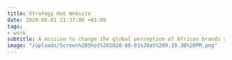 ```yaml
---
title: Strategy Hut Website
date: 2020-08-01 21:37:00 +01:00
tags:
- work
subtitle: A mission to change the global perception of African brands and institutions.
image: "/uploads/Screen%20Shot%202020-08-01%20at%209.19.38%20PM.png"
---
```


